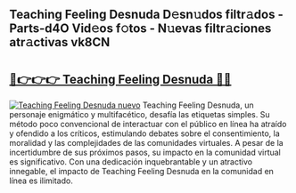 ## Teaching Feeling Desnuda D𝚎sn𝚞dos filtr𝚊dos - Parts-d4O Vid𝚎os f𝚘tos - N𝚞evas filtr𝚊ciones atr𝚊ctivas vk8CN

# <h2><a href="http://mb8hmj2.tromn.icu/?c=Teaching+Feeling+Desnuda">🔗👉👉👉 Teaching Feeling Desnuda 🔗🔗</a></h2>

[![Teaching Feeling Desnuda nuevo](https://i.imgur.com/pEAQMta.gif)](http://mb8hmj2.tromn.icu/?c=Teaching+Feeling+Desnuda)
Teaching Feeling Desnuda, un personaje enigmático y multifacético, desafía las etiquetas simples. Su método poco convencional de interactuar con el público en línea ha atraído y ofendido a los críticos, estimulando debates sobre el consentimiento, la moralidad y las complejidades de las comunidades virtuales. A pesar de la incertidumbre de sus próximos pasos, su impacto en la comunidad virtual es significativo. Con una dedicación inquebrantable y un atractivo innegable, el impacto de Teaching Feeling Desnuda en la comunidad en línea es ilimitado.
